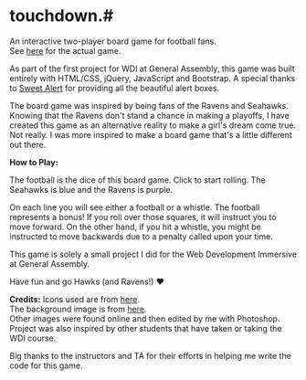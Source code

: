 # touchdown.#
An interactive two-player board game for football fans.
<br>See <a href="http://cynhw.github.io/wdi-project-1/">here</a> for the actual game.

As part of the first project for WDI at General Assembly, this game was built entirely with HTML/CSS, jQuery, JavaScript and Bootstrap. A special thanks to <a href="http://t4t5.github.io/sweetalert/">Sweet Alert</a> for providing all the beautiful alert boxes.

The board game was inspired by being fans of the Ravens and Seahawks. Knowing that the Ravens don't stand a chance in making a playoffs, I have created this game as an alternative reality to make a girl's dream come true. Not really. I was more inspired to make a board game that's a little different out there.

<b>How to Play:</b>

The football is the dice of this board game. Click to start rolling. The Seahawks is blue and the Ravens is purple.

On each line you will see either a football or a whistle. The football represents a bonus! If you roll over those squares, it will instruct you to move forward. On the other hand, if you hit a whistle, you might be instructed to move backwards due to a penalty called upon your time.

This game is solely a small project I did for the Web Development Immersive at General Assembly.

Have fun and go Hawks (and Ravens!) &hearts;

<b>Credits:</b>
Icons used are from <a href="https://www.iconfinder.com/">here</a>.
<br>The background image is from <a href="http://q13fox.com/2015/01/19/seahawks-12th-man-flag-tattered-but-flying-over-space-needle/">here</a>.
<br>Other images were found online and then edited by me with Photoshop.
<br>Project was also inspired by other students that have taken or taking the WDI course.

Big thanks to the instructors and TA for their efforts in helping me write the code for this game.
